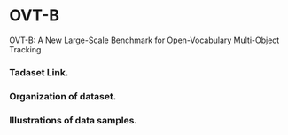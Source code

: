 # OVT-B
OVT-B: A New Large-Scale Benchmark for Open-Vocabulary Multi-Object Tracking


### Tadaset Link.



### Organization of dataset.


### Illustrations of data samples.
